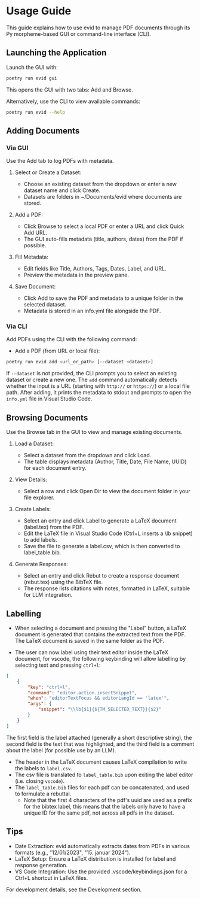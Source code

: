 # Usage Guide

This guide explains how to use evid to manage PDF documents through its Py morpheme-based GUI or command-line interface (CLI).

## Launching the Application

Launch the GUI with:

```bash
poetry run evid gui
```

This opens the GUI with two tabs: Add and Browse.

Alternatively, use the CLI to view available commands:

```bash
poetry run evid --help
```

## Adding Documents

### Via GUI

Use the Add tab to log PDFs with metadata.

1. Select or Create a Dataset:
   - Choose an existing dataset from the dropdown or enter a new dataset name and click Create.
   - Datasets are folders in ~/Documents/evid where documents are stored.

2. Add a PDF:
   - Click Browse to select a local PDF or enter a URL and click Quick Add URL.
   - The GUI auto-fills metadata (title, authors, dates) from the PDF if possible.

3. Fill Metadata:
   - Edit fields like Title, Authors, Tags, Dates, Label, and URL.
   - Preview the metadata in the preview pane.

4. Save Document:
   - Click Add to save the PDF and metadata to a unique folder in the selected dataset.
   - Metadata is stored in an info.yml file alongside the PDF.

### Via CLI

Add PDFs using the CLI with the following command:

- Add a PDF (from URL or local file):

```bash
poetry run evid add <url_or_path> [--dataset <dataset>]
```

If `--dataset` is not provided, the CLI prompts you to select an existing dataset or create a new one. The `add` command automatically detects whether the input is a URL (starting with `http://` or `https://`) or a local file path. After adding, it prints the metadata to stdout and prompts to open the `info.yml` file in Visual Studio Code.

## Browsing Documents

Use the Browse tab in the GUI to view and manage existing documents.

1. Load a Dataset:
   - Select a dataset from the dropdown and click Load.
   - The table displays metadata (Author, Title, Date, File Name, UUID) for each document entry.

2. View Details:
   - Select a row and click Open Dir to view the document folder in your file explorer.

3. Create Labels:
   - Select an entry and click Label to generate a LaTeX document (label.tex) from the PDF.
   - Edit the LaTeX file in Visual Studio Code (Ctrl+L inserts a \lb snippet) to add labels.
   - Save the file to generate a label.csv, which is then converted to label_table.bib.

4. Generate Responses:
   - Select an entry and click Rebut to create a response document (rebut.tex) using the BibTeX file.
   - The response lists citations with notes, formatted in LaTeX, suitable for LLM integration.

## Labelling
- When selecting a document and pressing the "Label" button, a LaTeX document is generated that contains the extracted text from the PDF. 
The LaTeX document is saved in the same folder as the PDF. 

- The user can now label using their text editor inside the LaTeX document, for vscode, the following keybinding will allow labelling by selecting text and pressing `ctrl+l`:
```json 
[
    {
        "key": "ctrl+l",
        "command": "editor.action.insertSnippet",
        "when": "editorTextFocus && editorLangId == 'latex'",
        "args": {
            "snippet": "\\lb{$1}{${TM_SELECTED_TEXT}}{$2}"
        }
    }
]
```
The first field is the label attached (generally a short descriptive string), the second field is the text that was highlighted, and the third field is a comment about the label (for possible use by an LLM).

- The header in the LaTeX document causes LaTeX compilation to write the labels to `label.csv`. 
- The csv file is translated to `label_table.bib` upon exiting the label editor (i.e. closing `vscode`).  
- The `label_table.bib` files for each pdf can be concatenated, and used to formulate a rebuttal. 
  - Note that the first 4 characters of the pdf's uuid are used as a prefix for the bibtex label, this means that the labels only have to have a unique ID for the same pdf, not across all pdfs in the dataset. 

## Tips

- Date Extraction: evid automatically extracts dates from PDFs in various formats (e.g., "12/01/2023", "15. januar 2024").
- LaTeX Setup: Ensure a LaTeX distribution is installed for label and response generation.
- VS Code Integration: Use the provided .vscode/keybindings.json for a Ctrl+L shortcut in LaTeX files.

For development details, see the Development section.
